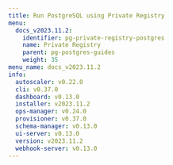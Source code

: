 ```yaml
---
title: Run PostgreSQL using Private Registry
menu:
  docs_v2023.11.2:
    identifier: pg-private-registry-postgres
    name: Private Registry
    parent: pg-postgres-guides
    weight: 35
menu_name: docs_v2023.11.2
info:
  autoscaler: v0.22.0
  cli: v0.37.0
  dashboard: v0.13.0
  installer: v2023.11.2
  ops-manager: v0.24.0
  provisioner: v0.37.0
  schema-manager: v0.13.0
  ui-server: v0.13.0
  version: v2023.11.2
  webhook-server: v0.13.0
---
```


